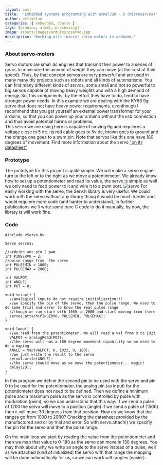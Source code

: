 ```yaml
---
layout: post
title:  "Embedded systems programming with atmel328 - 3 (microservos)"
author: artikblue
categories: [ embedded, course ]
tags: [arduino, atmel, processing]
image: assets/images/arduino/pservo.jpg
description: "Working with (micro) servo motors in arduino."
---
```


### About servo-motors
Servo motors are small dc engines that transmit their power to a series of gears to maximize the amount of weight they can move (at the cost of their speed). Thus, by that concept servos are very powerful and are used in many many diy projects such as robots and all kinds of automatisms. You can find many different kinds of servos, some  small and not so powerful to big servos capable of moving heavy weights and with a high demand of energy. So, this components, by the effort they have to do, tend to have stronger power needs. In this example we are dealing with the KY66 9g servo that does not have heavy power requirements, eventhough I recommend that you get yourself an external power transformer for your arduino, so that you can power up your arduino without the usb connection and thus avoid potential harms or problems.  
This servo we are using here is capable of moving 9g and requieres a voltage close to 5 dc. Its red cable goes to 5v dc, brown goes to ground and the orange one goes to a pwm pin. Note that servos like this one have 180 degrees of movement.
Find more information about the servo ["on its datasheet"](http://www.ee.ic.ac.uk/pcheung/teaching/DE1_EE/stores/sg90_datasheet.pdf)
### Prototype
The prototype for this project is quite simple. We will make a servo engine turn to the left or to the right as we move a potentiometer. We already know how to set up a potentiometer and read its value, the servo is simple as well we only need to feed power to it and wire it to a pwm port. 
![servo](https://artikblue.github.io/assets/images/sketches/servo.JPG)
For easily working with the servo, the Serv.h library is very useful. We could work with the servo without any library thoug it would be much harder and would requiere more code (and harder to understand), in further publications we'll write some pure C code to do it manually, by now, the library is will work fine. 
### Code

~~~
#include <Servo.h>

Servo servo1;

//arduino uno pin 2 pwm
int PINSERVO = 2;
//pulse range from  the servo
int PULSEMIN = 1000;
int PULSEMAX = 2000;

int VALPOT;
int ANGLE;
int POT = 0;

void setup() {
  //analogical inputs do not require initialization!!!
  //we specify the pin of the servo, then the pulse range. We need to do some trial and error to know the real pulse range
  //though we can start with 1000 to 2000 and start moving from there
  servo1.attach(PINSERVO, PULSEMIN, PULSEMAX);
}

void loop() {
  //we read from the potentiometer. We will read a val from 0 to 1023
  VALPOT = analogRead(POT);
  //the servo will has a 180 degree movement capability so we need to do a maping
  ANGLE = map(VALPOT, 0, 1023, 0, 180);
  //we just write the result to the servo
  servo1.write(ANGLE);
  //the servo should move as we move the potentiometer... magic!
  delay(20);
}
~~~
In this program we define the second pin to be used with the servo and pin 0 to be used for the potentiometer, the analog pin (as input) for the potentiometer does not need to be defined. Then we define a minimum pulse and a maximum pulse as the servo is controlled by pulse with modulation (pwm), so we can understand that this way: if we send a pulse of 1200 the servo will move to a position (angle) if we send a pulse of (1500) then it will move 30 degrees from that position. How do we know that the ranges go from 1000 to 2000? Checking the datasheet provided by the manufactured and or by trial and error. So with servo.attach() we specifiy the pin for the servo and then the pulse range.  

On the main loop we start by reading the value from the potentiometer and then we map that value to 0-180 as the servo can move in 180 degrees. You may think about why we write an angle to the servo instead of a pulse, well as we attached (kind of initialized) the servo with that range the mapping will be done automatically for us, so we can work with angles (easier).

